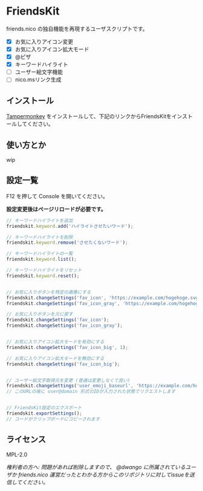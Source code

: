 # FriendsKit

friends.nico の独自機能を再現するユーザスクリプトです。

- [x] お気に入りアイコン変更
- [x] お気に入りアイコン拡大モード
- [x] @ピザ
- [x] キーワードハイライト
- [ ] ユーザー絵文字機能
- [ ] nico.msリンク生成

## インストール

[Tampermonkey](https://chrome.google.com/webstore/detail/tampermonkey/dhdgffkkebhmkfjojejmpbldmpobfkfo?hl=ja) をインストールして、下記のリンクからFriendsKitをインストールしてください。

## 使い方とか

wip

## 設定一覧

F12 を押して Console を開いてください。

**設定変更後はページリロードが必要です。**

```javascript
// キーワードハイライトを追加
friendskit.keyword.add('ハイライトさせたいワード');

// キーワードハイライトを削除
friendskit.keyword.remove('させたくないワード');

// キーワードハイライトの一覧
friendskit.keyword.list();

// キーワードハイライトをリセット
friendskit.keyword.reset();


// お気に入りボタンを特定の画像にする
friendskit.changeSettings('fav_icon', 'https://example.com/hogehoge.svg(ここのURLをいじる)'); // アクティブ(明るい方) の画像URLを指定
friendskit.changeSettings('fav_icon_gray', 'https://example.com/hogehoge-gray.svg(ここのURLをいじる)'); // 暗い方 の画像URLを指定

// お気に入りボタンを元に戻す
friendskit.changeSettings('fav_icon');
friendskit.changeSettings('fav_icon_gray');


// お気に入りアイコン拡大モードを有効にする
friendskit.changeSettings('fav_icon_big', 1);

// お気に入りアイコン拡大モードを無効にする
friendskit.changeSettings('fav_icon_big');


// ユーザー絵文字取得元を変更 (普通は変更しなくて良い)
friendskit.changeSettings('user_emoji_baseurl', 'https://example.com/hogehogeapi/');
// このURLの後に user@domain 形式のIDが入力された状態でリクエストします


// FriendsKit設定のエクスポート
friendskit.exportSettings();
// コードがクリップボードにコピーされます
```

## ライセンス

MPL-2.0

*権利者の方へ: 問題があれば削除しますので、 @dwango に所属されているユーザか friends.nico 運営だったとわかる方からこのリポジトリに対してissueを送信してください。*